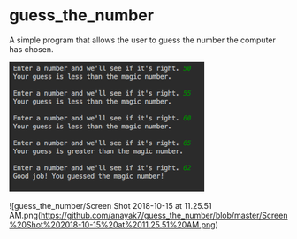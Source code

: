 # guess_the_number

A simple program that allows the user to guess the number the computer has chosen.


![guess_the_number/Screen Shot 2018-10-07 at 7.03.44 PM.png](https://github.com/anayak7/guess_the_number/blob/master/Screen%20Shot%202018-10-07%20at%207.03.44%20PM.png)

![guess_the_number/Screen Shot 2018-10-15 at 11.25.51 AM.png(https://github.com/anayak7/guess_the_number/blob/master/Screen%20Shot%202018-10-15%20at%2011.25.51%20AM.png)
      
